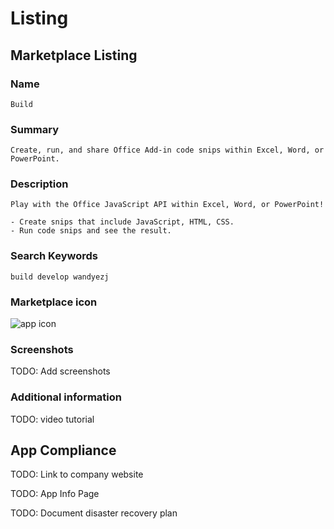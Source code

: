 # Listing

## Marketplace Listing

### Name

```text
Build
```

### Summary

```text
Create, run, and share Office Add-in code snips within Excel, Word, or PowerPoint.
```

### Description

```text
Play with the Office JavaScript API within Excel, Word, or PowerPoint!

- Create snips that include JavaScript, HTML, CSS.
- Run code snips and see the result.
```

### Search Keywords

```text
build develop wandyezj
```

### Marketplace icon

![app icon](https://wandyezj.github.io/website-react-extension/assets/icon-300.png)

### Screenshots

TODO: Add screenshots

### Additional information

TODO: video tutorial


## App Compliance

TODO: Link to company website

TODO: App Info Page

TODO: Document disaster recovery plan
